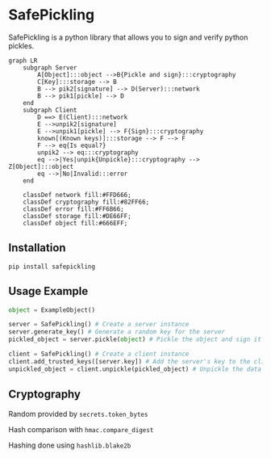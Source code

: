 # SafePickling

SafePickling is a python library that allows you to sign and verify python pickles.
```mermaid
graph LR
    subgraph Server
        A[Object]:::object -->B{Pickle and sign}:::cryptography
        C[Key]:::storage --> B
        B --> pik2[signature] --> D(Server):::network
        B --> pik1[pickle] --> D
    end
    subgraph Client
        D ==> E(Client):::network
        E -->unpik2[signature]
        E -->unpik1[pickle] --> F{Sign}:::cryptography
        known[(Known keys)]:::storage --> F --> F
        F --> eq{Is equal?}
        unpik2 --> eq:::cryptography
        eq -->|Yes|unpik{Unpickle}:::cryptography --> Z[Object]:::object
        eq -->|No|Invalid:::error
    end

    classDef network fill:#FFD666;
    classDef cryptography fill:#82FF66;
    classDef error fill:#FF6B66;
    classDef storage fill:#DE66FF;
    classDef object fill:#666EFF;
```

## Installation

`pip install safepickling`

## Usage Example

```python
object = ExampleObject()

server = SafePickling() # Create a server instance
server.generate_key() # Generate a random key for the server
pickled_object = server.pickle(object) # Pickle the object and sign it
```
```python
client = SafePickling() # Create a client instance
client.add_trusted_keys([server.key]) # Add the server's key to the client's trusted keys
unpickled_object = client.unpickle(pickled_object) # Unpickle the data while verifying it's signature with the server's key
```

## Cryptography

Random provided by `secrets.token_bytes`

Hash comparison with `hmac.compare_digest`

Hashing done using `hashlib.blake2b`
